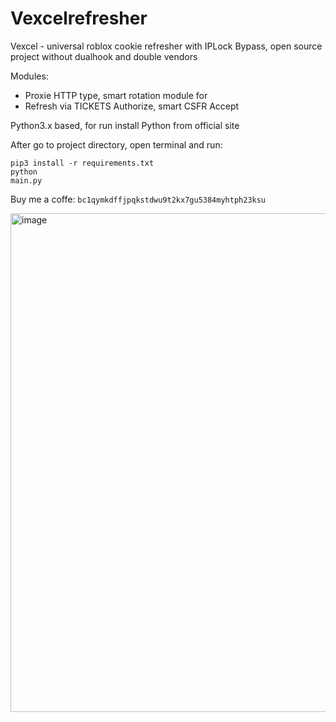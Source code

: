 <h1>Vexcelrefresher</h1>

Vexcel - universal roblox cookie refresher with IPLock Bypass, open source project without dualhook and double vendors

Modules: 
 - Proxie HTTP type, smart rotation module for 
 - Refresh via TICKETS Authorize, smart CSFR Accept

Python3.x based, for run install Python from official site

After go to project directory, open terminal and run:

<code>pip3 install -r requirements.txt</code><br>
<code>python main.py</code>

Buy me a coffe: <code>bc1qymkdffjpqkstdwu9t2kx7gu5384myhtph23ksu</code>

<img width="992" height="798" alt="image" src="https://github.com/user-attachments/assets/e9495375-98f2-4ffe-a3b7-03a60db0e131" />

